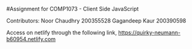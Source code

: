 #Assignment for COMP1073 - Client Side JavaScript

Contributors:
Noor Chaudhry 200355528
Gagandeep Kaur 200390598

Access on netlify through the following link, https://quirky-neumann-b60954.netlify.com
